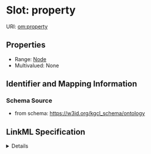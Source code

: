# Slot: property

URI: [om:property](om:property)



<!-- no inheritance hierarchy -->




## Properties

* Range: [Node](Node.md)
* Multivalued: None







## Identifier and Mapping Information







### Schema Source


* from schema: https://w3id.org/kgcl_schema/ontology




## LinkML Specification

<details>
```yaml
name: property
from_schema: https://w3id.org/kgcl_schema/ontology
rank: 1000
alias: property
domain_of:
- property value
- annotation
range: node

```
</details>
